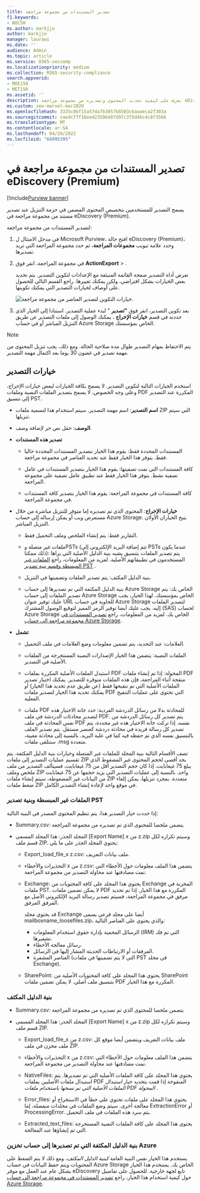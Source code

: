 ```yaml
---
title: تصدير المستندات من مجموعة مراجعة
f1.keywords:
- NOCSH
ms.author: markjjo
author: markjjo
manager: laurawi
ms.date: ''
audience: Admin
ms.topic: article
ms.service: O365-seccomp
ms.localizationpriority: medium
ms.collection: M365-security-compliance
search.appverid:
- MOE150
- MET150
ms.assetid: ''
description: تعرف على كيفية تحديد المحتوى وتصديره من مجموعة مراجعة eDiscovery (Premium) للعروض التقديمية أو المراجعات الخارجية.
ms.custom: seo-marvel-mar2020
ms.openlocfilehash: 3335c0bf15a57da7b3857b8503c6aaaeca2f303a
ms.sourcegitcommit: caedcf7f16eed23596487d97c375d4bc4c8f3566
ms.translationtype: MT
ms.contentlocale: ar-SA
ms.lasthandoff: 04/20/2022
ms.locfileid: "64995395"
---
```

# <a name="export-documents-from-a-review-set-in-ediscovery-premium"></a>تصدير المستندات من مجموعة مراجعة في eDiscovery (Premium)

[!include[Purview banner](../includes/purview-rebrand-banner.md)]

يسمح التصدير للمستخدمين بتخصيص المحتوى المضمن في حزمة التنزيل عند تصدير مستند من مجموعة مراجعة في eDiscovery (Premium).

لتصدير المستندات من مجموعة مراجعة:

1. في مدخل الامتثال ل Microsoft Purview، افتح حالة eDiscovery (Premium)، وحدد علامة تبويب **مجموعات المراجعة**، ثم حدد مجموعة المراجعة التي تريد تصديرها.

2. في مجموعة المراجعة، انقر فوق **ActionExport** > .

   تعرض أداة التصدير صفحة القائمة المنبثقة مع الإعدادات لتكوين التصدير. يتم تحديد بعض الخيارات بشكل افتراضي، ولكن يمكنك تغييرها. راجع القسم التالي للحصول على أوصاف لخيارات التصدير التي يمكنك تكوينها.

   ![خيارات التكوين لتصدير العناصر من مجموعة مراجعة.](../media/bcfc72c7-4a01-4697-9e16-2965b7f04fdb.png)

3. بعد تكوين التصدير، انقر فوق **"تصدير** " لبدء عملية التصدير. استنادا إلى الخيار الذي حددته في قسم **خيارات الإخراج** ، يمكنك الوصول إلى ملفات التصدير عن طريق التنزيل المباشر أو في حساب Azure Storage الخاص بمؤسستك.

> [!NOTE]
> يتم الاحتفاظ بمهام التصدير طوال مدة صلاحية الحالة. ومع ذلك، يجب تنزيل المحتوى من مهمة تصدير في غضون 30 يوما بعد اكتمال مهمة التصدير.

## <a name="export-options"></a>خيارات التصدير

استخدم الخيارات التالية لتكوين التصدير. لا يسمح بكافة الخيارات لبعض خيارات الإخراج، وعلى وجه الخصوص، لا يسمح بتصدير الملفات النصية وملفات PDF المكررة عند التصدير إلى تنسيق PST.

- **اسم التصدير**: اسم مهمة التصدير. سيتم استخدام هذا لتسمية ملفات ZIP التي سيتم تنزيلها.

- **الوصف**: حقل نص حر لإضافة وصف.

- **تصدير هذه المستندات**

  - المستندات المحددة فقط: يقوم هذا الخيار بتصدير المستندات المحددة حاليا فقط. يتوفر هذا الخيار فقط عند تحديد العناصر في مجموعة مراجعة.
  
  - كافة المستندات التي تمت تصفيتها: يقوم هذا الخيار بتصدير المستندات في عامل تصفية نشط. يتوفر هذا الخيار فقط عند تطبيق عامل تصفية على مجموعة المراجعة.
  
  - كافة المستندات في مجموعة المراجعة: يقوم هذا الخيار بتصدير كافة المستندات في مجموعة المراجعة.

- **خيارات الإخراج**: المحتوى الذي تم تصديره إما متوفر للتنزيل مباشرة من خلال مستعرض ويب أو يمكن إرساله إلى حساب Azure Storage. يتيح الخياران الأولان التنزيل المباشر.
  
  - التقارير فقط: يتم إنشاء الملخص وملف التحميل فقط.
  
  - ملفات غير متصلة وPSTs (تتم إضافة البريد الإلكتروني إلى PSTs عندما يكون ذلك ممكنا): يتم تصدير الملفات بتنسيق يشبه بنية الدليل الأصلية التي يراها المستخدمون في تطبيقاتهم الأصلية.  لمزيد من المعلومات، راجع [الملفات غير المبسطة وقسم بنية تصدير PST](#loose-files-and-pst-export-structure) .
  
  - بنية الدليل المكثف: يتم تصدير الملفات وتضمينها في التنزيل.
  
  - بنية الدليل المكثفة التي تم تصديرها إلى حساب Azure Storage الخاص بك: يتم تصدير الملفات إلى حساب Azure Storage الخاص بمؤسستك. لهذا الخيار، يجب عليك توفير عنوان URL للحاوية في حساب Azure Storage لتصدير الملفات إليه. يجب عليك أيضا توفير الرمز المميز لتوقيع الوصول المشترك (SAS) لحساب Azure Storage الخاص بك. لمزيد من المعلومات، راجع [تصدير المستندات في مجموعة مراجعة إلى حساب Azure Storage](download-export-jobs.md).

- **تشمل**
  
  - العلامات: عند التحديد، يتم تضمين معلومات وضع العلامات في ملف التحميل.
  
  - الملفات النصية: يتضمن هذا الخيار الإصدارات النصية المستخرجة من الملفات الأصلية في التصدير.
  
  - استبدل الملفات الأصلية المكررة بملفات PDF المحولة: إذا تم إنشاء ملفات PDF منقحة أثناء المراجعة، فإن هذه الملفات متوفرة للتصدير. يمكنك اختيار تصدير الملفات الأصلية التي تم تنقيحها فقط (عن طريق عدم تحديد هذا الخيار) أو يمكنك تحديد هذا الخيار لتصدير ملفات PDF التي تحتوي على عمليات التنقيح الفعلية.

  - ملفات PDF للمحادثة بدلا من رسائل الدردشة الفردية: حدد خانة الاختيار هذه لتصدير محادثات الدردشة في ملف PDF. يتم تصدير كل رسائل الدردشة من نفس المحادثة في ملف PDF نفسه. إذا تركت خانة الاختيار هذه غير محددة، يتم تصدير كل رسالة فريدة في محادثة دردشة كعنصر مستقل. يتم تصدير الملف بالتنسيق نفسه الذي تم حفظه فيه كما في علبة البريد. بالنسبة إلى محادثة معينة، ستتلقى ملفات .msg متعددة.

تصف الأقسام التالية بنية المجلد للملفات غير المتصلة وخيارات بنية الدليل المكثفة. يتم تقسيم عمليات التصدير إلى ملفات ZIP بحد أقصى لحجم المحتوى غير المضغوط الذي يبلغ 75 غيغابايت. إذا كان حجم التصدير أقل من 75 غيغابايت، فسيتألف التصدير من ملف ملخص وملف ZIP واحد. بالنسبة إلى عمليات التصدير التي يزيد حجمها عن 75 غيغابايت من البيانات غير المضغوطة، سيتم إنشاء ملفات ZIP متعددة. بمجرد تنزيلها، يمكن إلغاء ضغط ملفات ZIP في موقع واحد لإعادة إنشاء التصدير الكامل.

### <a name="loose-files-and-pst-export-structure"></a>الملفات غير المبسطة وبنية تصدير PST

إذا حددت خيار التصدير هذا، يتم تنظيم المحتوى المصدر في البنية التالية:

- Summary.csv: يتضمن ملخصا للمحتوى الذي تم تصديره من مجموعة المراجعة

- المجلد الجذر: هذا المجلد المسمى [Export Name] x من z.zip وسيتم تكراره لكل قسم ملف ZIP. يحتوي المجلد الجذر على ما يلي:
  
  - Export_load_file_x z.csv: ملف بيانات التعريف.
  
  - التحذيرات والأخطاء x من z.csv: يتضمن هذا الملف معلومات حول الأخطاء التي تمت مصادفتها عند محاولة التصدير من مجموعة المراجعة.
  
  - Exchange: يحتوي هذا المجلد على كافة المحتويات من Exchange المخزنة في ملفات PST. لا يمكن تضمين ملفات PDF المكررة مع هذا الخيار. إذا تم تحديد مرفق في مجموعة المراجعة، فسيتم تصدير رسالة البريد الإلكتروني الأصل مع المرفق المرفق.
  
    قد يحتوي مجلد Exchange أيضا على مجلد فرعي يسمى mailboxname_loosefiles.zip، والذي يحتوي على العناصر التالية:

    - الرسائل المحمية بإدارة حقوق استخدام المعلومات (IRM) التي تم فك تشفيرها.
    - رسائل معالجة الأخطاء.
    - المرفقات أو الارتباطات الحديثة المشار إليها في الرسائل.
    - العناصر المشفرة (التي لا يتم تضمينها في ملفات PST في مجلد Exchange).
  
  - SharePoint: يحتوي هذا المجلد على كافة المحتويات الأصلية من SharePoint بتنسيق ملف أصلي. لا يمكن تضمين ملفات PDF المكررة مع هذا الخيار.

### <a name="condensed-directory-structure"></a>بنية الدليل المكثف

- Summary.csv: يتضمن ملخصا للمحتوى الذي تم تصديره من مجموعة المراجعة

- المجلد الجذر: هذا المجلد المسمى [Export Name] x من z.zip وسيتم تكراره لكل قسم ملف ZIP.
  
  - Export_load_file_x من z.csv: ملف بيانات التعريف ويتضمن أيضا موقع كل ملف مخزن في ملف ZIP.
  
  - التحذيرات والأخطاء x من z.csv: يتضمن هذا الملف معلومات حول الأخطاء التي تمت مصادفتها عند محاولة التصدير من مجموعة المراجعة.

  - NativeFiles: يحتوي هذا المجلد على كافة الملفات الأصلية التي تم تصديرها. يتم استبدال ملفات الأصليين بملفات PDF المنقوخة إذا قمت بتحديد خيار *استبدال الملفات الأصلية التي تم نسخها باستخدام ملفات PDF المحولة* .
  
  - Error_files: يحتوي هذا المجلد على ملفات تحتوي على خطأ في الاستخراج أو معالجة أخرى. سيتم وضع الملفات في مجلدات منفصلة، إما ExtractionError أو ProcessingError. يتم سرد هذه الملفات في ملف التحميل.

  - Extracted_text_files: يحتوي هذا المجلد على كافة الملفات النصية المستخرجة التي تم إنشاؤها عند المعالجة.

### <a name="condensed-directory-structure-exported-to-your-azure-storage-account"></a>بنية الدليل المكثفة التي تم تصديرها إلى حساب تخزين Azure

يستخدم هذا الخيار نفس البنية العامة *كبنية الدليل المكثف*، ومع ذلك لا يتم الضغط على المحتويات ويتم حفظ البيانات في حساب Azure Storage الخاص بك. يستخدم هذا الخيار بشكل عام عند العمل مع موفر eDiscovery تابع لجهة خارجية. للحصول على تفاصيل حول كيفية استخدام هذا الخيار، راجع [تصدير المستندات في مجموعة مراجعة إلى حساب Azure Storage](download-export-jobs.md).
